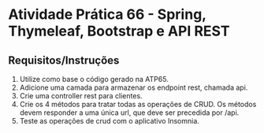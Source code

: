 # Atividade Prática 66 - Spring, Thymeleaf, Bootstrap e API REST

## Requisitos/Instruções
1. Utilize como base o código gerado na ATP65.
2. Adicione uma camada para armazenar os endpoint rest, chamada api.
3. Crie uma controller rest para clientes.
4. Crie os 4 métodos para tratar todas as operações de CRUD. Os métodos devem responder a uma única url, que deve ser precedida por /api.
5. Teste as operações de crud com o aplicativo Insomnia.
